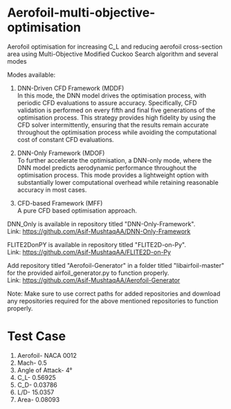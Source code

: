 # Aerofoil-multi-objective-optimisation
Aerofoil optimisation for increasing C_L and reducing aerofoil cross-section area using Multi-Objective Modified Cuckoo Search algorithm and several modes

Modes available:  
1. DNN-Driven CFD Framework (MDDF)  
In this mode, the DNN model drives the optimisation process, with periodic CFD evaluations to assure accuracy. Specifically, CFD validation is performed on every fifth and final five generations of the optimisation process. This strategy provides high fidelity by using the CFD solver intermittently, ensuring that the results remain accurate throughout the optimisation process while avoiding the computational cost of constant CFD evaluations.

2. DNN-Only Framework (MDOF)  
To further accelerate the optimisation, a DNN-only mode, where the DNN model predicts aerodynamic performance throughout the optimisation process. This mode provides a lightweight option with substantially lower computational overhead while retaining reasonable accuracy in most cases.

3. CFD-based Framework (MFF)  
A pure CFD based optimisation approach.

DNN_Only is available in repository titled "DNN-Only-Framework".  
Link: https://github.com/Asif-MushtaqAA/DNN-Only-Framework  

FLITE2DonPY is available in repository titled "FLITE2D-on-Py".  
Link: https://github.com/Asif-MushtaqAA/FLITE2D-on-Py  

Add repository titled "Aerofoil-Generator" in a folder titled "libairfoil-master" for the provided airfoil_generator.py to function properly.        
Link: https://github.com/Asif-MushtaqAA/Aerofoil-Generator	

Note: Make sure to use correct paths for added repositories and download any repositories required for the above mentioned repositories to function properly.  

# Test Case  
1. Aerofoil-	NACA 0012  
2. Mach-	0.5  
3. Angle of Attack-	4°  
4. C_L-	0.56925  
5. C_D-	0.03786  
6. L/D-	15.0357  
7. Area- 0.08093    

